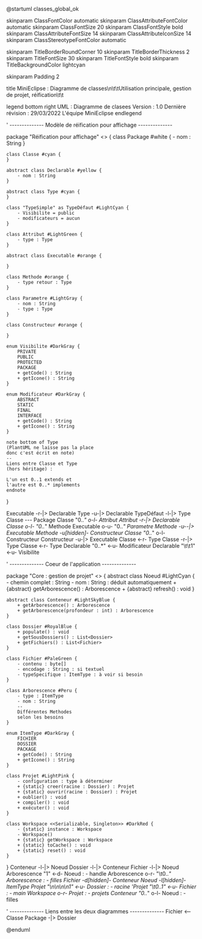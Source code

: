 @startuml classes_global_ok

skinparam ClassFontColor automatic
skinparam ClassAttributeFontColor automatic
skinparam ClassFontSize 20
skinparam ClassFontStyle bold
skinparam ClassAttributeFontSize 14
skinparam ClassAttributeIconSize 14
skinparam ClassStereotypeFontColor automatic

skinparam TitleBorderRoundCorner 10
skinparam TitleBorderThickness 2
skinparam TitleFontSize 30
skinparam TitleFontStyle bold
skinparam TitleBackgroundColor lightcyan

skinparam Padding 2

title MiniEclipse : Diagramme de classes\n\t\tUtilisation principale, gestion de projet, réification\t\t

legend bottom right 
UML : Diagramme de clasees
Version : 1.0
Dernière révision : 29/03/2022
L'équipe MiniEclipse
endlegend

' -------------- Modèle de réification pour affichage -------------- 

package "Réification pour affichage" <<rectangle>> {
    class Package #white {
        - nom : String
    }

    class Classe #cyan {
    }

    abstract class Declarable #yellow {
        - nom : String
    }

    abstract class Type #cyan {
    }

    class "TypeSimple" as TypeDéfaut #LightCyan {
        - Visibilite = public
        - modificateurs = aucun
    }

    class Attribut #LightGreen {
        - type : Type
    }

    abstract class Executable #orange {

    }

    class Methode #orange {
        - type retour : Type
    }

    class Parametre #LightGray {
        - nom : String
        - type : Type
    }

    class Constructeur #orange {

    }
    
    enum Visibilite #DarkGray {
        PRIVATE
        PUBLIC
        PROTECTED
        PACKAGE
        + getCode() : String
        + getIcone() : String
    }
    
    enum Modificateur #DarkGray {
        ABSTRACT
        STATIC
        FINAL
        INTERFACE
        + getCode() : String
        + getIcone() : String
    }

    note bottom of Type
    (PlantUML ne laisse pas la place
    donc c'est écrit en note)
    --
    Liens entre Classe et Type
    (hors héritage) :

    L'un est 0..1 extends et 
    l'autre est 0..* implements
    endnote
}

Executable -r-|> Declarable
Type -u-|> Declarable
TypeDéfaut -l-|> Type
Classe --- Package
Classe "0..*" o-l- Attribut
Attribut -r-|> Declarable
Classe o-l- "0..*" Methode
Executable o-u- "0..*" Parametre
Methode -u--|> Executable
Methode -u[hidden]- Constructeur
Classe "0..*" o-l- Constructeur
Constructeur -u-|> Executable
Classe <-r- Type
Classe -r-|> Type
Classe <-r- Type
Declarable "0..*" <-u- Modificateur
Declarable "\t\t1" <-u- Visibilite


' -------------- Coeur de l'application --------------

package "Core : gestion de projet" <<rectangle>> {
    abstract class Noeud #LightCyan {
        - chemin complet : String
        - nom : String : déduit automatiquement
        + {abstract} getArborescence() : Arborescence
        + {abstract} refresh() : void
    }

    abstract class Conteneur #LightSkyBlue {
        + getArborescence() : Arborescence
        + getArborescence(profondeur : int) : Arborescence
    }

    class Dossier #RoyalBlue {
        + populate() : void
        + getSousDossiers() : List<Dossier>
        + getFichiers() : List<Fichier>
    }

    class Fichier #PaleGreen {
        - contenu : byte[]
        - encodage : String : si textuel
        - typeSpecifique : ItemType : à voir si besoin
    }

    class Arborescence #Peru {
        - type : ItemType
        - nom : String
        --
        Différentes Methodes 
        selon les besoins
    }

    enum ItemType #DarkGray {
        FICHIER
        DOSSIER
        PACKAGE
        + getCode() : String
        + getIcone() : String
    }

    class Projet #LightPink {
        - configuration : type à déterminer
        + {static} creer(racine : Dossier) : Projet
        + {static} ouvrir(racine : Dossier) : Projet
        + oublier() : void
        + compiler() : void
        + exécuter() : void
    }

    class Workspace <<Serializable, Singleton>> #DarkRed {
        - {static} instance : Workspace
        - Workspace()
        + {static} getWorkspace : Workspace
        + {static} toCache() : void
        + {static} reset() : void
    }
}
Conteneur -l-|> Noeud
Dossier -l-|> Conteneur
Fichier -l-|> Noeud
Arborescence "1" <-d- Noeud : - handle
Arborescence o-r- "\t0..*" Arborescence : - filles
Fichier -d[hidden]- Conteneur
Noeud -l[hidden]- ItemType
Projet "\n\n\n\n1" <-u- Dossier : - racine
'Projet "\t0..1" <-u- Fichier : - main
Workspace o-r- Projet : - projets
Conteneur "0..*" o-l- Noeud : - filles

' -------------- Liens entre les deux diagrammes --------------
Fichier <-- Classe
Package -|> Dossier

@enduml
